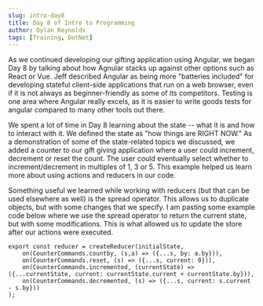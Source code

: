 ```yaml
---
slug: intro-day8
title: Day 8 of Intro to Programming
author: Dylan Reynolds
tags: [Training, DotNet]
---
```


As we continued developing our gifting application using Angular, we began Day 8 by talking about how Agnular stacks up against other options such as React or Vue. Jeff described Angular as being more "batteries included" for developing stateful client-side applications that run on a web browser, even if it is not always as beginner-friendly as some of its competitors. Testing is one area where Angular really excels, as it is easier to write goods tests for angular compared to many other tools out there.

We spent a lot of time in Day 8 learning about the state -- what it is and how to interact with it. We defined the state as "how things are RIGHT NOW." As a demonstration of some of the state-related topics we discussed, we added a counter to our gift giving application where a user could increment, decrement or reset the count. The user could eventually select whether to increment/decrement in multiples of 1, 3 or 5. This example helped us learn more about using actions and reducers in our code.

Something useful we learned while working with reducers (but that can be used elsewhere as well) is the spread operator. This allows us to duplicate objects, but with some changes that we specify. I am pasting some example code below where we use the spread operator to return the current state, but with some modifications. This is what allowed us to update the store after our actions were executed.


    export const reducer = createReducer(initialState,
        on(CounterCommands.countby, (s,a) => ({...s, by: a.by})),
        on(CounterCommands.reset, (s) => ({...s, current: 0})),
        on(CounterCommands.incremented, (currentState) => ({...currentState, current: currentState.current + currentState.by})),
        on(CounterCommands.decremented, (s) => ({...s, current: s.current - s.by}))
    );
